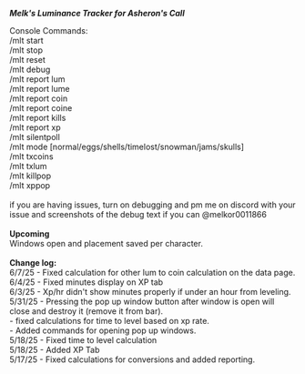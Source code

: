 ***Melk's Luminance Tracker for Asheron's Call***

Console Commands: <br />
/mlt start <br />
/mlt stop <br />
/mlt reset <br />
/mlt debug <br />
/mlt report lum <br />
/mlt report lume <br />
/mlt report coin <br />
/mlt report coine <br />
/mlt report kills <br />
/mlt report xp <br />
/mlt silentpoll <br />
/mlt mode [normal/eggs/shells/timelost/snowman/jams/skulls] <br />
/mlt txcoins <br />
/mlt txlum <br />
/mlt killpop <br />
/mlt xppop <br />
 <br />
if you are having issues, turn on debugging and pm me on discord with your issue and screenshots of the debug text if you can @melkor0011866
<br />
<br />
**Upcoming** <br />
Windows open and placement saved per character. <br />
<br />
**Change log:**<br />
6/7/25  - Fixed calculation for other lum to coin calculation on the data page.<br />
6/4/25  - Fixed minutes display on XP tab <br />
6/3/25  - Xp/hr didn't show minutes properly if under an hour from leveling. <br />
5/31/25 - Pressing the pop up window button after window is open will close and destroy it (remove it from bar).<br />
        - fixed calculations for time to level based on xp rate.<br />
        - Added commands for opening pop up windows.<br />
5/18/25 - Fixed time to level calculation<br />
5/18/25 - Added XP Tab<br />
5/17/25 - Fixed calculations for conversions and added reporting.<br />
